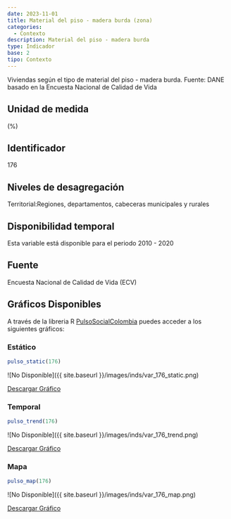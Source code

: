 ```yaml
---
date: 2023-11-01
title: Material del piso - madera burda (zona)
categories:
  - Contexto
description: Material del piso - madera burda
type: Indicador
base: 2
tipo: Contexto
--- 
```


Viviendas según el tipo de material del piso - madera burda.
Fuente: DANE basado en la Encuesta Nacional de Calidad de Vida

## Unidad de medida
(%)

## Identificador
176

## Niveles de desagregación
Territorial:Regiones, departamentos, cabeceras municipales y rurales

## Disponibilidad temporal
Esta variable está disponible para el periodo 2010 - 2020

## Fuente
Encuesta Nacional de Calidad de Vida (ECV)

## Gráficos Disponibles

A través de la libreria R [PulsoSocialColombia](https://github.com/pulsosocialcolombia/PulsoSocialColombia) puedes acceder a los siguientes gráficos:

### Estático

``` R
pulso_static(176)
```

![No Disponible]({{ site.baseurl }}/images/inds/var_176_static.png)

<a href='{{ site.baseurl }}/images/inds/var_176_static.png'>Descargar Gráfico</a>

### Temporal

``` R
pulso_trend(176)
```

![No Disponible]({{ site.baseurl }}/images/inds/var_176_trend.png)

<a href='{{ site.baseurl }}/images/inds/var_176_trend.png'>Descargar Gráfico</a>

### Mapa

``` R
pulso_map(176)
```

![No Disponible]({{ site.baseurl }}/images/inds/var_176_map.png)

<a href='{{ site.baseurl }}/images/inds/var_176_map.png'>Descargar Gráfico</a>